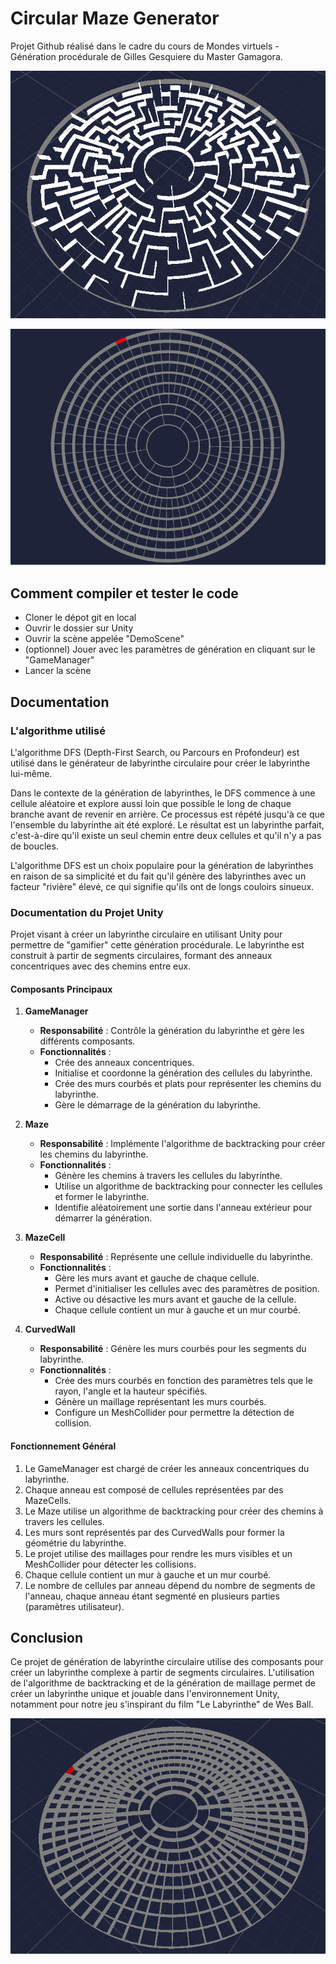 # Circular Maze Generator

Projet Github réalisé dans le cadre du cours de Mondes virtuels - Génération procédurale de Gilles Gesquiere du Master Gamagora.


<p align="center">
  <img src="./generated_maze.png" />
</p>

<p align="center">
  <img src="./circular-maze-animation.gif" />
</p>

## Comment compiler et tester le code

- Cloner le dépot git en local
- Ouvrir le dossier sur Unity
- Ouvrir la scène appelée "DemoScene"
- (optionnel) Jouer avec les paramètres de génération en cliquant sur le "GameManager"
- Lancer la scène

## Documentation

### L'algorithme utilisé

L'algorithme DFS (Depth-First Search, ou Parcours en Profondeur) est utilisé dans le générateur de labyrinthe circulaire pour créer le labyrinthe lui-même.

Dans le contexte de la génération de labyrinthes, le DFS commence à une cellule aléatoire et explore aussi loin que possible le long de chaque branche avant de revenir en arrière. Ce processus est répété jusqu'à ce que l'ensemble du labyrinthe ait été exploré. Le résultat est un labyrinthe parfait, c'est-à-dire qu'il existe un seul chemin entre deux cellules et qu'il n'y a pas de boucles.

L'algorithme DFS est un choix populaire pour la génération de labyrinthes en raison de sa simplicité et du fait qu'il génère des labyrinthes avec un facteur "rivière" élevé, ce qui signifie qu'ils ont de longs couloirs sinueux.

### Documentation du Projet Unity

Projet visant à créer un labyrinthe circulaire en utilisant Unity pour permettre de "gamifier" cette génération procédurale. Le labyrinthe est construit à partir de segments circulaires, formant des anneaux concentriques avec des chemins entre eux.

#### **Composants Principaux**

1. **GameManager**
    - **Responsabilité** : Contrôle la génération du labyrinthe et gère les différents composants.
    - **Fonctionnalités** :
        - Crée des anneaux concentriques.
        - Initialise et coordonne la génération des cellules du labyrinthe.
        - Crée des murs courbés et plats pour représenter les chemins du labyrinthe.
        - Gère le démarrage de la génération du labyrinthe.

2. **Maze**
    - **Responsabilité** : Implémente l'algorithme de backtracking pour créer les chemins du labyrinthe.
    - **Fonctionnalités** :
        - Génère les chemins à travers les cellules du labyrinthe.
        - Utilise un algorithme de backtracking pour connecter les cellules et former le labyrinthe.
        - Identifie aléatoirement une sortie dans l'anneau extérieur pour démarrer la génération.

3. **MazeCell**
    - **Responsabilité** : Représente une cellule individuelle du labyrinthe.
    - **Fonctionnalités** :
        - Gère les murs avant et gauche de chaque cellule.
        - Permet d'initialiser les cellules avec des paramètres de position.
        - Active ou désactive les murs avant et gauche de la cellule.
        - Chaque cellule contient un mur à gauche et un mur courbé.

4. **CurvedWall**
    - **Responsabilité** : Génère les murs courbés pour les segments du labyrinthe.
    - **Fonctionnalités** :
        - Crée des murs courbés en fonction des paramètres tels que le rayon, l'angle et la hauteur spécifiés.
        - Génère un maillage représentant les murs courbés.
        - Configure un MeshCollider pour permettre la détection de collision.

#### **Fonctionnement Général**

1. Le GameManager est chargé de créer les anneaux concentriques du labyrinthe.
2. Chaque anneau est composé de cellules représentées par des MazeCells.
3. Le Maze utilise un algorithme de backtracking pour créer des chemins à travers les cellules.
4. Les murs sont représentés par des CurvedWalls pour former la géométrie du labyrinthe.
5. Le projet utilise des maillages pour rendre les murs visibles et un MeshCollider pour détecter les collisions.
6. Chaque cellule contient un mur à gauche et un mur courbé.
7. Le nombre de cellules par anneau dépend du nombre de segments de l'anneau, chaque anneau étant segmenté en plusieurs parties (paramètres utilisateur).



## **Conclusion**

Ce projet de génération de labyrinthe circulaire utilise des composants pour créer un labyrinthe complexe à partir de segments circulaires. L'utilisation de l'algorithme de backtracking et de la génération de maillage permet de créer un labyrinthe unique et jouable dans l'environnement Unity, notamment pour notre jeu s'inspirant du film "Le Labyrinthe" de Wes Ball.

<p align="center">
  <img src="./labyrinthe.gif" />
</p>
